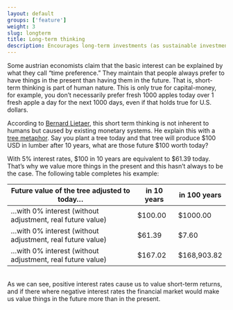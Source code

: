 ```yaml
---
layout: default
groups: ['feature']
weight: 3
slug: longterm
title: Long-term thinking
description: Encourages long-term investments (as sustainable investments tend to be) by removing the time preference implicit in the basic interest.
---
```

Some austrian economists claim that the basic interest can be explained by what they call “time preference.” They maintain that people always prefer to have things in the present than having them in the future. That is, short-term thinking is part of human nature. This is only true for capital-money, for example, you don’t necessarily prefer fresh 1000 apples today over 1 fresh apple a day for the next 1000 days, even if that holds true for U.S. dollars.

According to [Bernard Lietaer](http://en.wikipedia.org/wiki/Bernard_Lietaer), this short term thinking is not inherent to humans but caused by existing monetary systems. He explain this with a [tree metaphor](http://content.wuala.com/contents/jtimon/temp/what%20do%20we%20invest%20in.jpg). Say you plant a tree today and that tree will produce $100 USD in lumber after 10 years, what are those future $100 worth today?

With 5% interest rates, $100 in 10 years are equivalent to $61.39 today. That’s why we value more things in the present and this hasn’t always to be the case. The following table completes his example:

<table>
  <thead>
    <tr>
      <th>Future value of the tree adjusted to today…</th>
      <th>in 10 years</th>
      <th>in 100 years</th>
    </tr>
  </thead>
  <tbody>
    <tr>
      <td>…with 0% interest (without adjustment, real future value)</td>
      <td>$100.00</td>
      <td>$1000.00</td>
    </tr>
    <tr>
      <td>…with 0% interest (without adjustment, real future value)</td>
      <td>$61.39</td>
      <td>$7.60</td>
    </tr>
    <tr>
      <td>…with 0% interest (without adjustment, real future value)</td>
      <td>$167.02</td>
      <td>$168,903.82</td>
    </tr>
  </tbody>
</table>

<br>
As we can see, positive interest rates cause us to value short-term returns, and if there where negative interest rates the financial market would make us value things in the future more than in the present.

